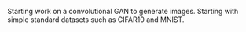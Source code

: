Starting work on a convolutional GAN to generate images. Starting with simple standard datasets such as CIFAR10 and MNIST.
